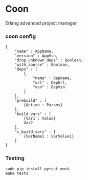 # Coon
Erlang advanced project manager 


### coon config

    {
        "name" : AppName,
        "version" : AppVsn,
        "drop_unknown_deps" : Boolean,
        "with_source" : Boolean,
        "deps" : [
            {
                "name" : DepName,
                "url" : DepUrl,
                "vsn" : DepVsn
            }
        ],
        "prebuild" : [
            {Action : Params}
        ],
        "build_vars" : [
            {Var1 : Value}
            Var2
        ],
        "c_build_vars" : [
            {VarName1 : VarValue1}
        ]
    }
    
### Testing
    
    sudo pip install pytest mock
    make tests